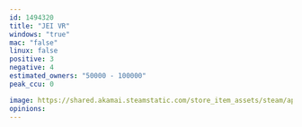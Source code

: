 ```yaml
---
id: 1494320
title: "JEI VR"
windows: "true"
mac: "false"
linux: false
positive: 3
negative: 4
estimated_owners: "50000 - 100000"
peak_ccu: 0

image: https://shared.akamai.steamstatic.com/store_item_assets/steam/apps/1494320/header.jpg?t=1615997038
opinions:
---
```

